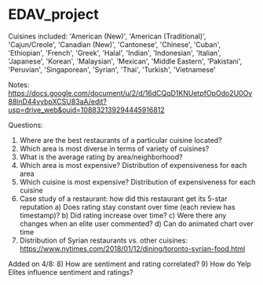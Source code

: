 # EDAV_project
Cuisines included: 
    'American (New)',
    'American (Traditional)',
    'Cajun/Creole',
    'Canadian (New)',
    'Cantonese',
    'Chinese',
    'Cuban',
    'Ethiopian',
    'French',
    'Greek',
    'Halal',
    'Indian',
    'Indonesian',
    'Italian',
    'Japanese',
    'Korean',
    'Malaysian',
    'Mexican',
    'Middle Eastern',
    'Pakistani',
    'Peruvian',
    'Singaporean',
    'Syrian',
    'Thai',
    'Turkish',
    'Vietnamese'

Notes:
https://docs.google.com/document/u/2/d/16dCQqD1KNUetpfOpOdo2U0Ov88lnD44vybpXCSU83aA/edit?usp=drive_web&ouid=108832139294445916812 

Questions:

1) Where are the best restaurants of a particular cuisine located?
2) Which area is most diverse in terms of variety of cuisines?
3) What is the average rating by area/neighborhood?
4) Which area is most expensive? Distribution of expensiveness for each area
5) Which cuisine is most expensive? Distribution of expensiveness for each cuisine
6) Case study of a restaurant: how did this restaurant get its 5-star reputation
    a) Does rating stay constant over time (each review has timestamp)?
    b) Did rating increase over time?
    c) Were there any changes when an elite user commented?
    d) Can do animated chart over time
7) Distribution of Syrian restaurants vs. other cuisines: https://www.nytimes.com/2018/01/12/dining/toronto-syrian-food.html

Added on 4/8:
8) How are sentiment and rating correlated?
9) How do Yelp Elites influence sentiment and ratings?


